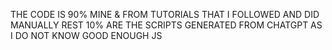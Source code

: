 THE CODE IS 90% MINE & FROM TUTORIALS THAT I FOLLOWED AND DID MANUALLY
REST 10% ARE THE SCRIPTS GENERATED FROM CHATGPT AS I DO NOT KNOW GOOD ENOUGH JS